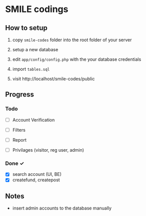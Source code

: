 # SMILE codings
 
## How to setup

1. copy `smile-codes` folder into the root folder of your server

2. setup a new database

3. edit `app/config/config.php` with the your database credentials

4. import `tables.sql`

5. visit http://localhost/smile-codes/public

## Progress

### Todo

- [ ] Account Verification
- [ ] Filters
- [ ] Report
- [ ] Privilages (visitor, reg user, admin)


### Done ✓

- [x] search account (UI, BE)
- [x] createfund, createpost

## Notes

- insert admin accounts to the database manually 

